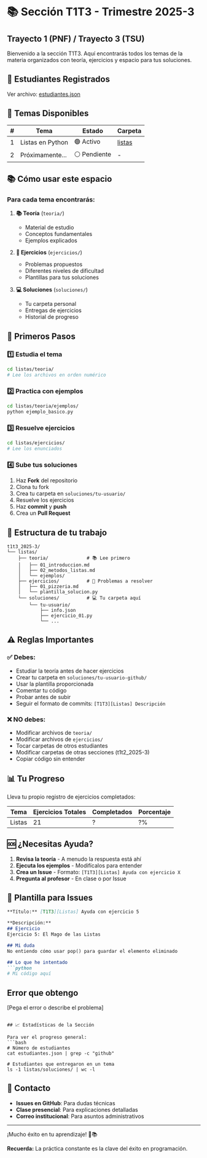 # 📚 Sección T1T3 - Trimestre 2025-3

## Trayecto 1 (PNF) / Trayecto 3 (TSU)

Bienvenido a la sección T1T3. Aquí encontrarás todos los temas de la materia organizados con teoría, ejercicios y espacio para tus soluciones.

## 👥 Estudiantes Registrados

Ver archivo: [estudiantes.json](./estudiantes.json)

## 📖 Temas Disponibles

| # | Tema | Estado | Carpeta |
|---|------|--------|---------|
| 1 | Listas en Python | 🟢 Activo | [listas](./listas/) |
| 2 | Próximamente... | ⚪ Pendiente | - |

## 📚 Cómo usar este espacio

### Para cada tema encontrarás:

1. **📚 Teoría** (`teoria/`)
   - Material de estudio
   - Conceptos fundamentales
   - Ejemplos explicados

2. **📝 Ejercicios** (`ejercicios/`)
   - Problemas propuestos
   - Diferentes niveles de dificultad
   - Plantillas para tus soluciones

3. **💻 Soluciones** (`soluciones/`)
   - Tu carpeta personal
   - Entregas de ejercicios
   - Historial de progreso

## 🚀 Primeros Pasos

### 1️⃣ Estudia el tema

```bash
cd listas/teoria/
# Lee los archivos en orden numérico
```

### 2️⃣ Practica con ejemplos

```bash
cd listas/teoria/ejemplos/
python ejemplo_basico.py
```

### 3️⃣ Resuelve ejercicios

```bash
cd listas/ejercicios/
# Lee los enunciados
```

### 4️⃣ Sube tus soluciones

1. Haz **Fork** del repositorio
2. Clona tu fork
3. Crea tu carpeta en `soluciones/tu-usuario/`
4. Resuelve los ejercicios
5. Haz **commit** y **push**
6. Crea un **Pull Request**

## 📁 Estructura de tu trabajo

```
t1t3_2025-3/
└── listas/
    ├── teoria/              # 📚 Lee primero
    │   ├── 01_introduccion.md
    │   ├── 02_metodos_listas.md
    │   └── ejemplos/
    ├── ejercicios/          # 📝 Problemas a resolver
    │   ├── 01_pizzeria.md
    │   └── plantilla_solucion.py
    └── soluciones/          # 💻 Tu carpeta aquí
        └── tu-usuario/
            ├── info.json
            ├── ejercicio_01.py
            └── ...
```

## ⚠️ Reglas Importantes

### ✅ Debes:
- Estudiar la teoría antes de hacer ejercicios
- Crear tu carpeta en `soluciones/tu-usuario-github/`
- Usar la plantilla proporcionada
- Comentar tu código
- Probar antes de subir
- Seguir el formato de commits: `[T1T3][Listas] Descripción`

### ❌ NO debes:
- Modificar archivos de `teoria/`
- Modificar archivos de `ejercicios/`
- Tocar carpetas de otros estudiantes
- Modificar carpetas de otras secciones (t1t2_2025-3)
- Copiar código sin entender

## 📊 Tu Progreso

Lleva tu propio registro de ejercicios completados:

| Tema | Ejercicios Totales | Completados | Porcentaje |
|------|-------------------|-------------|------------|
| Listas | 21 | ? | ?% |

## 🆘 ¿Necesitas Ayuda?

1. **Revisa la teoría** - A menudo la respuesta está ahí
2. **Ejecuta los ejemplos** - Modifícalos para entender
3. **Crea un Issue** - Formato: `[T1T3][Listas] Ayuda con ejercicio X`
4. **Pregunta al profesor** - En clase o por Issue

## 📝 Plantilla para Issues

```markdown
**Título:** [T1T3][Listas] Ayuda con ejercicio 5

**Descripción:**
## Ejercicio
Ejercicio 5: El Mago de las Listas

## Mi duda
No entiendo cómo usar pop() para guardar el elemento eliminado

## Lo que he intentado
```python
# Mi código aquí
```

## Error que obtengo
[Pega el error o describe el problema]
```

## 📈 Estadísticas de la Sección

Para ver el progreso general:
```bash
# Número de estudiantes
cat estudiantes.json | grep -c "github"

# Estudiantes que entregaron en un tema
ls -1 listas/soluciones/ | wc -l
```

## 📧 Contacto

- **Issues en GitHub**: Para dudas técnicas
- **Clase presencial**: Para explicaciones detalladas
- **Correo institucional**: Para asuntos administrativos

---
¡Mucho éxito en tu aprendizaje! 💪📚

**Recuerda:** La práctica constante es la clave del éxito en programación.
